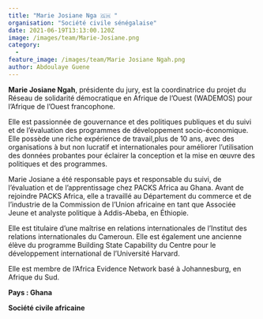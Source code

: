```yaml
---
title: "Marie Josiane Nga 🇬🇭 "
organisation: "Société civile sénégalaise"
date: 2021-06-19T13:13:00.120Z
image: /images/team/Marie-Josiane.png
category:
  - 
feature_image: /images/team/Marie Josiane Ngah.png
author: Abdoulaye Guene
---
```

**Marie Josiane Ngah**, présidente du jury, est la coordinatrice du projet du Réseau de solidarité démocratique en Afrique de l’Ouest (WADEMOS) pour l’Afrique de l’Ouest francophone.

Elle est passionnée de gouvernance et des politiques publiques et du suivi et de l’évaluation des programmes de développement socio-économique. Elle possède une riche expérience de travail,plus de 10 ans, avec des organisations à but non lucratif et internationales pour améliorer l’utilisation des données probantes pour éclairer la conception et la mise en œuvre des politiques et des programmes.

Marie Josiane a été responsable pays et responsable du suivi, de l’évaluation et de l’apprentissage chez PACKS Africa au Ghana. Avant de rejoindre PACKS Africa, elle a travaillé au Département du commerce et de l’industrie de la Commission de l’Union africaine en tant que Associée Jeune et analyste politique à Addis-Abeba, en Éthiopie.

Elle est titulaire d’une maîtrise en relations internationales de l’Institut des relations internationales du Cameroun. Elle est également une ancienne élève du programme Building State Capability du Centre pour le développement international de l’Université Harvard.

Elle est membre de l’Africa Evidence Network basé à Johannesburg, en Afrique du Sud. 

**Pays :  Ghana** 

**Société civile africaine**